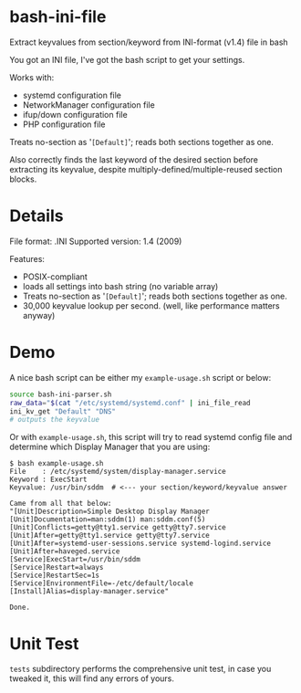 # bash-ini-file
Extract keyvalues from section/keyword from INI-format (v1.4) file in bash

You got an INI file, I've got the bash script to get your settings.

Works with:

* systemd configuration file
* NetworkManager configuration file
* ifup/down configuration file
* PHP configuration file

Treats no-section as '`[Default]`';  reads both sections together as one.

Also correctly finds the last keyword of the desired section before extracting its keyvalue, despite multiply-defined/multiple-reused section blocks.

Details
=======

File format: .INI
Supported version: 1.4 (2009)

Features:

* POSIX-compliant
* loads all settings into bash string (no variable array)
* Treats no-section as '`[Default]`';  reads both sections together as one.
* 30,000 keyvalue lookup per second.  (well, like performance matters anyway)

Demo
====
A nice bash script can be either my `example-usage.sh` script or below:

```bash
source bash-ini-parser.sh
raw_data="$(cat "/etc/systemd/systemd.conf" | ini_file_read
ini_kv_get "Default" "DNS"
# outputs the keyvalue
```

Or with `example-usage.sh`, this script will try to read systemd config file and determine which Display Manager that you are using:

```console
$ bash example-usage.sh 
File    : /etc/systemd/system/display-manager.service
Keyword : ExecStart
Keyvalue: /usr/bin/sddm  # <--- your section/keyword/keyvalue answer

Came from all that below:
"[Unit]Description=Simple Desktop Display Manager
[Unit]Documentation=man:sddm(1) man:sddm.conf(5)
[Unit]Conflicts=getty@tty1.service getty@tty7.service
[Unit]After=getty@tty1.service getty@tty7.service
[Unit]After=systemd-user-sessions.service systemd-logind.service
[Unit]After=haveged.service
[Service]ExecStart=/usr/bin/sddm
[Service]Restart=always
[Service]RestartSec=1s
[Service]EnvironmentFile=-/etc/default/locale
[Install]Alias=display-manager.service"

Done.
```

Unit Test
=========
`tests` subdirectory performs the comprehensive unit test, in case you tweaked it, this will find any errors of yours.



